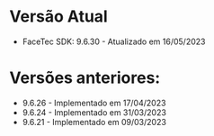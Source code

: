 # Versão Atual

- FaceTec SDK: 9.6.30 - Atualizado em 16/05/2023

# Versões anteriores:

- 9.6.26 - Implementado em 17/04/2023
- 9.6.24 - Implementado em 31/03/2023
- 9.6.21 - Implementado em 09/03/2023
